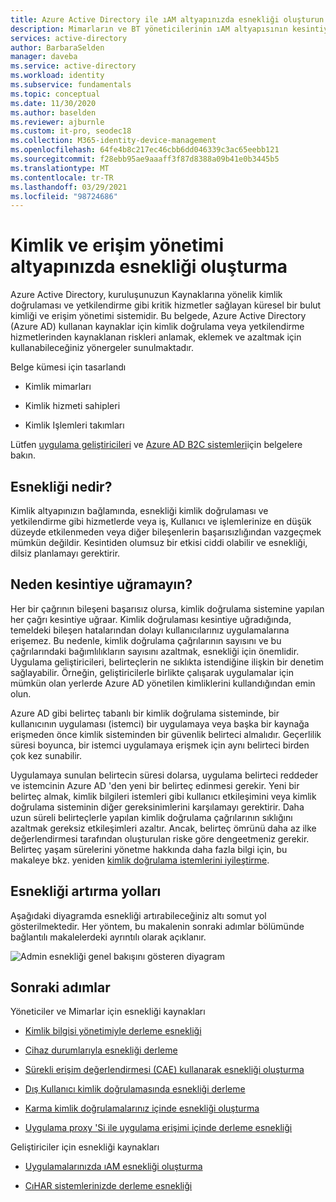 ```yaml
---
title: Azure Active Directory ile ıAM altyapınızda esnekliği oluşturun
description: Mimarların ve BT yöneticilerinin ıAM altyapısının kesintiye uğramaması için esnekliği oluşturma kılavuzu.
services: active-directory
author: BarbaraSelden
manager: daveba
ms.service: active-directory
ms.workload: identity
ms.subservice: fundamentals
ms.topic: conceptual
ms.date: 11/30/2020
ms.author: baselden
ms.reviewer: ajburnle
ms.custom: it-pro, seodec18
ms.collection: M365-identity-device-management
ms.openlocfilehash: 64fe4b8c217ec46cbb6dd046339c3ac65eebb121
ms.sourcegitcommit: f28ebb95ae9aaaff3f87d8388a09b41e0b3445b5
ms.translationtype: MT
ms.contentlocale: tr-TR
ms.lasthandoff: 03/29/2021
ms.locfileid: "98724686"
---
```

# <a name="build-resilience-in-your-identity-and-access-management-infrastructure"></a>Kimlik ve erişim yönetimi altyapınızda esnekliği oluşturma

Azure Active Directory, kuruluşunuzun Kaynaklarına yönelik kimlik doğrulaması ve yetkilendirme gibi kritik hizmetler sağlayan küresel bir bulut kimliği ve erişim yönetimi sistemidir. Bu belgede, Azure Active Directory (Azure AD) kullanan kaynaklar için kimlik doğrulama veya yetkilendirme hizmetlerinden kaynaklanan riskleri anlamak, eklemek ve azaltmak için kullanabileceğiniz yönergeler sunulmaktadır. 

Belge kümesi için tasarlandı

* Kimlik mimarları

* Kimlik hizmeti sahipleri

* Kimlik Işlemleri takımları

Lütfen [uygulama geliştiricileri](./resilience-app-development-overview.md) ve [Azure AD B2C sistemleri](resilience-b2c.md)için belgelere bakın.

## <a name="what-is-resilience"></a>Esnekliği nedir?

Kimlik altyapınızın bağlamında, esnekliği kimlik doğrulaması ve yetkilendirme gibi hizmetlerde veya iş, Kullanıcı ve işlemlerinize en düşük düzeyde etkilenmeden veya diğer bileşenlerin başarısızlığından vazgeçmek mümkün değildir. Kesintiden olumsuz bir etkisi ciddi olabilir ve esnekliği, dilsiz planlamayı gerektirir.

## <a name="why-worry-about-disruption"></a>Neden kesintiye uğramayın?

Her bir çağrının bileşeni başarısız olursa, kimlik doğrulama sistemine yapılan her çağrı kesintiye uğraar. Kimlik doğrulaması kesintiye uğradığında, temeldeki bileşen hatalarından dolayı kullanıcılarınız uygulamalarına erişemez. Bu nedenle, kimlik doğrulama çağrılarının sayısını ve bu çağrılarındaki bağımlılıkların sayısını azaltmak, esnekliği için önemlidir. Uygulama geliştiricileri, belirteçlerin ne sıklıkta istendiğine ilişkin bir denetim sağlayabilir. Örneğin, geliştiricilerle birlikte çalışarak uygulamalar için mümkün olan yerlerde Azure AD yönetilen kimliklerini kullandığından emin olun. 

Azure AD gibi belirteç tabanlı bir kimlik doğrulama sisteminde, bir kullanıcının uygulaması (istemci) bir uygulamaya veya başka bir kaynağa erişmeden önce kimlik sisteminden bir güvenlik belirteci almalıdır. Geçerlilik süresi boyunca, bir istemci uygulamaya erişmek için aynı belirteci birden çok kez sunabilir.

Uygulamaya sunulan belirtecin süresi dolarsa, uygulama belirteci reddeder ve istemcinin Azure AD 'den yeni bir belirteç edinmesi gerekir. Yeni bir belirteç almak, kimlik bilgileri istemleri gibi kullanıcı etkileşimini veya kimlik doğrulama sisteminin diğer gereksinimlerini karşılamayı gerektirir. Daha uzun süreli belirteçlerle yapılan kimlik doğrulama çağrılarının sıklığını azaltmak gereksiz etkileşimleri azaltır. Ancak, belirteç ömrünü daha az ilke değerlendirmesi tarafından oluşturulan riske göre dengeetmeniz gerekir. Belirteç yaşam sürelerini yönetme hakkında daha fazla bilgi için, bu makaleye bkz. yeniden [kimlik doğrulama istemlerini iyileştirme](../authentication/concepts-azure-multi-factor-authentication-prompts-session-lifetime.md).

## <a name="ways-to-increase-resilience"></a>Esnekliği artırma yolları
Aşağıdaki diyagramda esnekliği artırabileceğiniz altı somut yol gösterilmektedir. Her yöntem, bu makalenin sonraki adımlar bölümünde bağlantılı makalelerdeki ayrıntılı olarak açıklanır.
  
![Admin esnekliği genel bakışını gösteren diyagram](./media/resilience-in-infrastructure/admin-resilience-overview.png)

## <a name="next-steps"></a>Sonraki adımlar
Yöneticiler ve Mimarlar için esnekliği kaynakları
 
* [Kimlik bilgisi yönetimiyle derleme esnekliği](resilience-in-credentials.md)

* [Cihaz durumlarıyla esnekliği derleme](resilience-with-device-states.md)

* [Sürekli erişim değerlendirmesi (CAE) kullanarak esnekliği oluşturma](resilience-with-continuous-access-evaluation.md)

* [Dış Kullanıcı kimlik doğrulamasında esnekliği derleme](resilience-b2b-authentication.md)

* [Karma kimlik doğrulamalarınız içinde esnekliği oluşturma](resilience-in-hybrid.md)

* [Uygulama proxy 'Si ile uygulama erişimi içinde derleme esnekliği](resilience-on-premises-access.md)

Geliştiriciler için esnekliği kaynakları

* [Uygulamalarınızda ıAM esnekliği oluşturma](resilience-app-development-overview.md)

* [CıHAR sistemlerinizde derleme esnekliği](resilience-b2c.md)